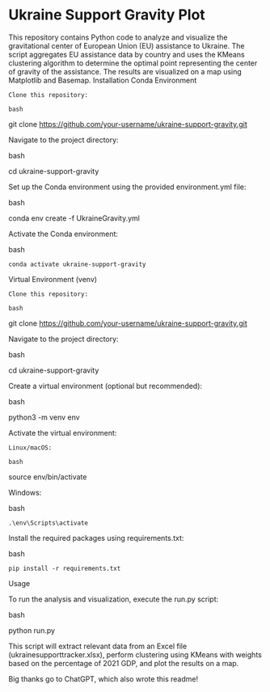 # Ukraine Support Gravity Plot

This repository contains Python code to analyze and visualize the gravitational center of European Union (EU) assistance to Ukraine. The script aggregates EU assistance data by country and uses the KMeans clustering algorithm to determine the optimal point representing the center of gravity of the assistance. The results are visualized on a map using Matplotlib and Basemap.
Installation
Conda Environment

    Clone this repository:

    bash

git clone https://github.com/your-username/ukraine-support-gravity.git

Navigate to the project directory:

bash

cd ukraine-support-gravity

Set up the Conda environment using the provided environment.yml file:

bash

conda env create -f UkraineGravity.yml

Activate the Conda environment:

bash

    conda activate ukraine-support-gravity

Virtual Environment (venv)

    Clone this repository:

    bash

git clone https://github.com/your-username/ukraine-support-gravity.git

Navigate to the project directory:

bash

cd ukraine-support-gravity

Create a virtual environment (optional but recommended):

bash

python3 -m venv env

Activate the virtual environment:

    Linux/macOS:

    bash

source env/bin/activate

Windows:

bash

    .\env\Scripts\activate

Install the required packages using requirements.txt:

bash

    pip install -r requirements.txt

Usage

To run the analysis and visualization, execute the run.py script:

bash

python run.py

This script will extract relevant data from an Excel file (ukrainesupporttracker.xlsx), perform clustering using KMeans with weights based on the percentage of 2021 GDP, and plot the results on a map.

Big thanks go to ChatGPT, which also wrote this readme!